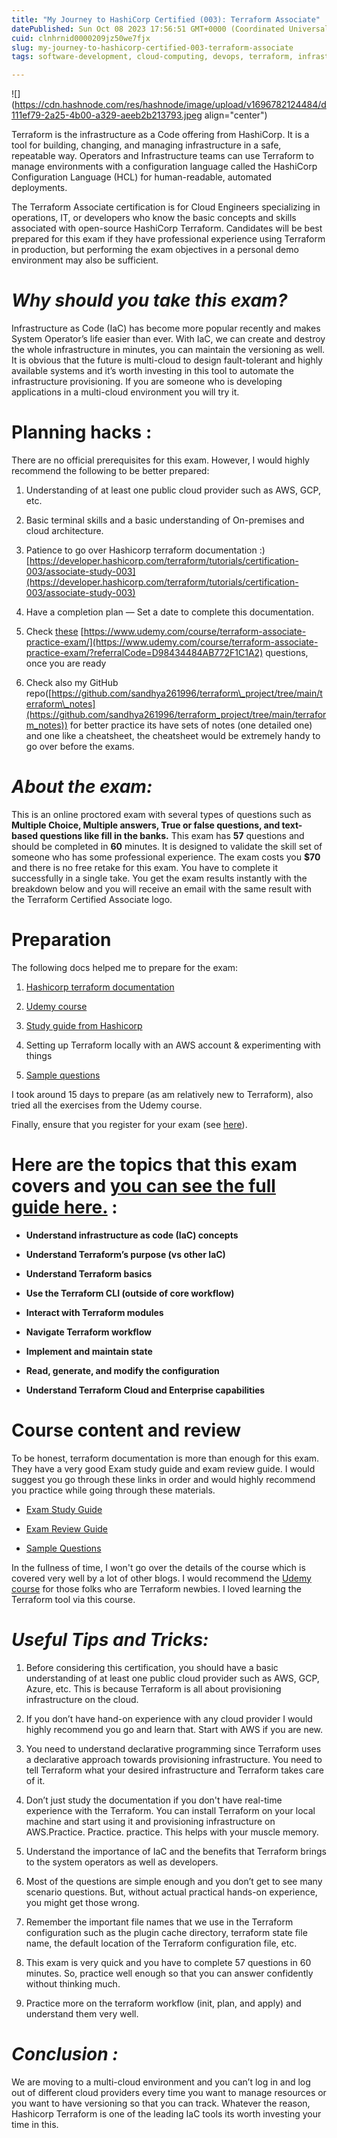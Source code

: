 ```yaml
---
title: "My Journey to HashiCorp Certified (003): Terraform Associate"
datePublished: Sun Oct 08 2023 17:56:51 GMT+0000 (Coordinated Universal Time)
cuid: clnhrnid0000209jz50we7fjx
slug: my-journey-to-hashicorp-certified-003-terraform-associate
tags: software-development, cloud-computing, devops, terraform, infrastructure-as-code

---
```


![](https://cdn.hashnode.com/res/hashnode/image/upload/v1696782124484/d111ef79-2a25-4b00-a329-aeeb2b213793.jpeg align="center")

Terraform is the infrastructure as a Code offering from HashiCorp. It is a tool for building, changing, and managing infrastructure in a safe, repeatable way. Operators and Infrastructure teams can use Terraform to manage environments with a configuration language called the HashiCorp Configuration Language (HCL) for human-readable, automated deployments.

The Terraform Associate certification is for Cloud Engineers specializing in operations, IT, or developers who know the basic concepts and skills associated with open-source HashiCorp Terraform. Candidates will be best prepared for this exam if they have professional experience using Terraform in production, but performing the exam objectives in a personal demo environment may also be sufficient.

# ***Why should you take this exam?***

Infrastructure as Code (IaC) has become more popular recently and makes System Operator’s life easier than ever. With IaC, we can create and destroy the whole infrastructure in minutes, you can maintain the versioning as well. It is obvious that the future is multi-cloud to design fault-tolerant and highly available systems and it’s worth investing in this tool to automate the infrastructure provisioning. If you are someone who is developing applications in a multi-cloud environment you will try it.

# **Planning hacks :**

There are no official prerequisites for this exam. However, I would highly recommend the following to be better prepared:

1. Understanding of at least one public cloud provider such as AWS, GCP, etc.
    
2. Basic terminal skills and a basic understanding of On-premises and cloud architecture.
    
3. Patience to go over Hashicorp terraform documentation :) [https://developer.hashicorp.com/terraform/tutorials/certification-003/associate-study-003](https://developer.hashicorp.com/terraform/tutorials/certification-003/associate-study-003)
    
4. Have a completion plan — Set a date to complete this documentation.
    
5. Check [these](https://medium.com/bb-tutorials-and-thoughts/250-practice-questions-for-terraform-associate-certification-7a3ccebe6a1a) [https://www.udemy.com/course/terraform-associate-practice-exam/](https://www.udemy.com/course/terraform-associate-practice-exam/?referralCode=D98434484AB772F1C1A2) questions, once you are ready
    
6. Check also my GitHub repo([https://github.com/sandhya261996/terraform\_project/tree/main/terraform\_notes](https://github.com/sandhya261996/terraform_project/tree/main/terraform_notes)) for better practice its have sets of notes (one detailed one) and one like a cheatsheet, the cheatsheet would be extremely handy to go over before the exams.
    

# ***About the exam:***

This is an online proctored exam with several types of questions such as **Multiple Choice, Multiple answers, True or false questions, and text-based questions like fill in the banks.** This exam has **57** questions and should be completed in **60** minutes. It is designed to validate the skill set of someone who has some professional experience. The exam costs you **$70** and there is no free retake for this exam. You have to complete it successfully in a single take. You get the exam results instantly with the breakdown below and you will receive an email with the same result with the Terraform Certified Associate logo.

# **Preparation**

The following docs helped me to prepare for the exam:

1. [Hashicorp terraform documentation](https://www.terraform.io/intro/index.html)
    
2. [Udemy course](https://www.udemy.com/course/terraform-beginner-to-advanced/)
    
3. [Study guide from Hashicorp](https://learn.hashicorp.com/tutorials/terraform/associate-study)
    
4. Setting up Terraform locally with an AWS account & experimenting with things
    
5. [Sample questions](https://learn.hashicorp.com/tutorials/terraform/associate-questions)
    

I took around 15 days to prepare (as am relatively new to Terraform), also tried all the exercises from the Udemy course.

Finally, ensure that you register for your exam (see [here](https://hashicorp-certifications.zendesk.com/hc/en-us/articles/360049382552)).

# Here are the topics that this exam covers and [you can see the full guide here.](https://www.hashicorp.com/certification/terraform-associate/) :

* **Understand infrastructure as code (IaC) concepts**
    
* **Understand Terraform’s purpose (vs other IaC)**
    
* **Understand Terraform basics**
    
* **Use the Terraform CLI (outside of core workflow)**
    
* **Interact with Terraform modules**
    
* **Navigate Terraform workflow**
    
* **Implement and maintain state**
    
* **Read, generate, and modify the configuration**
    
* **Understand Terraform Cloud and Enterprise capabilities**
    

# **Course content and review**

To be honest, terraform documentation is more than enough for this exam. They have a very good Exam study guide and exam review guide. I would suggest you go through these links in order and would highly recommend you practice while going through these materials.

* [Exam Study Guide](https://learn.hashicorp.com/terraform/certification/terraform-associate-study-guide)
    
* [Exam Review Guide](https://learn.hashicorp.com/terraform/certification/terraform-associate-review)
    
* [Sample Questions](https://learn.hashicorp.com/terraform/certification/terraform-associate-sample-questions)
    

In the fullness of time, I won't go over the details of the course which is covered very well by a lot of other blogs. I would recommend the [Udemy course](https://www.udemy.com/course/terraform-beginner-to-advanced/) for those folks who are Terraform newbies. I loved learning the Terraform tool via this course.

# ***Useful Tips and Tricks:***

1. Before considering this certification, you should have a basic understanding of at least one public cloud provider such as AWS, GCP, Azure, etc. This is because Terraform is all about provisioning infrastructure on the cloud.
    
2. If you don’t have hand-on experience with any cloud provider I would highly recommend you go and learn that. Start with AWS if you are new.
    
3. You need to understand declarative programming since Terraform uses a declarative approach towards provisioning infrastructure. You need to tell Terraform what your desired infrastructure and Terraform takes care of it.
    
4. Don’t just study the documentation if you don't have real-time experience with the Terraform. You can install Terraform on your local machine and start using it and provisioning infrastructure on AWS.Practice. Practice. practice. This helps with your muscle memory.
    
5. Understand the importance of IaC and the benefits that Terraform brings to the system operators as well as developers.
    
6. Most of the questions are simple enough and you don’t get to see many scenario questions. But, without actual practical hands-on experience, you might get those wrong.
    
7. Remember the important file names that we use in the Terraform configuration such as the plugin cache directory, terraform state file name, the default location of the Terraform configuration file, etc.
    
8. This exam is very quick and you have to complete 57 questions in 60 minutes. So, practice well enough so that you can answer confidently without thinking much.
    
9. Practice more on the terraform workflow (init, plan, and apply) and understand them very well.
    

# ***Conclusion :***

We are moving to a multi-cloud environment and you can’t log in and log out of different cloud providers every time you want to manage resources or you want to have versioning so that you can track. Whatever the reason, Hashicorp Terraform is one of the leading IaC tools its worth investing your time in this.